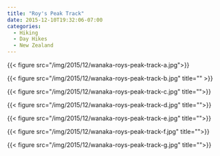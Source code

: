 ```yaml
---
title: "Roy's Peak Track"
date: 2015-12-10T19:32:06-07:00
categories:
  - Hiking
  - Day Hikes
  - New Zealand
---
```


{{< figure src="/img/2015/12/wanaka-roys-peak-track-a.jpg">}}


<!--more-->



{{< figure src="/img/2015/12/wanaka-roys-peak-track-b.jpg"  title="" >}}

{{< figure src="/img/2015/12/wanaka-roys-peak-track-c.jpg"  title="">}}

{{< figure src="/img/2015/12/wanaka-roys-peak-track-d.jpg"  title="">}}

{{< figure src="/img/2015/12/wanaka-roys-peak-track-e.jpg"  title="">}}

{{< figure src="/img/2015/12/wanaka-roys-peak-track-f.jpg" title="">}}

{{< figure src="/img/2015/12/wanaka-roys-peak-track-g.jpg" title="">}}
